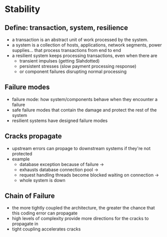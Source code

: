 # Stability

## Define: transaction, system, resilience

* a transaction is an abstract unit of work processed by the system.
* a system is a collection of hosts, applications, network segments, power supplies... that process transactions from end to end
* a resilient system keeps processing transactions, even when there are 
    * transient impulses (getting Slahdotted)
    * persistent stresses (slow payment processing response)
    * or component failures disrupting normal processing

## Failure modes

* failure mode: how system/components behave when they encounter a failure
* safe failure modes that contain the damage and protect the rest of the system
* resilient systems have designed failure modes

## Cracks propagate

* upstream errors can propage to downstream systems if they're not protected
* example
    * database exception because of failure -> 
    * exhausts database connection pool -> 
    * request handling threads become blocked waiting on connection ->
    * whole system is down

## Chain of Failure

* the more tightly coupled the architecture, the greater the chance that this coding error can propagate
* high levels of complexity provide more directions for the cracks to propagate in
* tight coupling accelerates cracks

